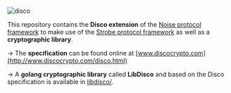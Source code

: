 ![disco](http://i.imgur.com/4a9upuk.jpg)

This repository contains the **Disco extension** of the [Noise protocol framework](http://noiseprotocol.org/) to make use of the [Strobe protocol framework](https://strobe.sourceforge.io/) as well as a **cryptographic library**.

→ The **specification** can be found online at [www.discocrypto.com](http://www.discocrypto.com/disco.html)

→ A **golang cryptographic library** called **LibDisco** and based on the Disco specification is available in [libdisco/](libdisco/).